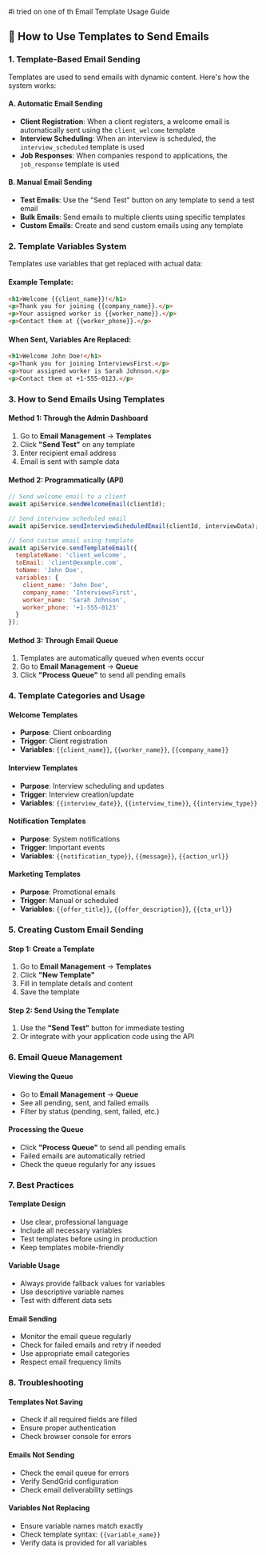 #i tried on one of th Email Template Usage Guide

## 🎯 **How to Use Templates to Send Emails**

### **1. Template-Based Email Sending**

Templates are used to send emails with dynamic content. Here's how the system works:

#### **A. Automatic Email Sending**
- **Client Registration**: When a client registers, a welcome email is automatically sent using the `client_welcome` template
- **Interview Scheduling**: When an interview is scheduled, the `interview_scheduled` template is used
- **Job Responses**: When companies respond to applications, the `job_response` template is used

#### **B. Manual Email Sending**
- **Test Emails**: Use the "Send Test" button on any template to send a test email
- **Bulk Emails**: Send emails to multiple clients using specific templates
- **Custom Emails**: Create and send custom emails using any template

### **2. Template Variables System**

Templates use variables that get replaced with actual data:

#### **Example Template:**
```html
<h1>Welcome {{client_name}}!</h1>
<p>Thank you for joining {{company_name}}.</p>
<p>Your assigned worker is {{worker_name}}.</p>
<p>Contact them at {{worker_phone}}.</p>
```

#### **When Sent, Variables Are Replaced:**
```html
<h1>Welcome John Doe!</h1>
<p>Thank you for joining InterviewsFirst.</p>
<p>Your assigned worker is Sarah Johnson.</p>
<p>Contact them at +1-555-0123.</p>
```

### **3. How to Send Emails Using Templates**

#### **Method 1: Through the Admin Dashboard**
1. Go to **Email Management** → **Templates**
2. Click **"Send Test"** on any template
3. Enter recipient email address
4. Email is sent with sample data

#### **Method 2: Programmatically (API)**
```javascript
// Send welcome email to a client
await apiService.sendWelcomeEmail(clientId);

// Send interview scheduled email
await apiService.sendInterviewScheduledEmail(clientId, interviewData);

// Send custom email using template
await apiService.sendTemplateEmail({
  templateName: 'client_welcome',
  toEmail: 'client@example.com',
  toName: 'John Doe',
  variables: {
    client_name: 'John Doe',
    company_name: 'InterviewsFirst',
    worker_name: 'Sarah Johnson',
    worker_phone: '+1-555-0123'
  }
});
```

#### **Method 3: Through Email Queue**
1. Templates are automatically queued when events occur
2. Go to **Email Management** → **Queue**
3. Click **"Process Queue"** to send all pending emails

### **4. Template Categories and Usage**

#### **Welcome Templates**
- **Purpose**: Client onboarding
- **Trigger**: Client registration
- **Variables**: `{{client_name}}`, `{{worker_name}}`, `{{company_name}}`

#### **Interview Templates**
- **Purpose**: Interview scheduling and updates
- **Trigger**: Interview creation/update
- **Variables**: `{{interview_date}}`, `{{interview_time}}`, `{{interview_type}}`

#### **Notification Templates**
- **Purpose**: System notifications
- **Trigger**: Important events
- **Variables**: `{{notification_type}}`, `{{message}}`, `{{action_url}}`

#### **Marketing Templates**
- **Purpose**: Promotional emails
- **Trigger**: Manual or scheduled
- **Variables**: `{{offer_title}}`, `{{offer_description}}`, `{{cta_url}}`

### **5. Creating Custom Email Sending**

#### **Step 1: Create a Template**
1. Go to **Email Management** → **Templates**
2. Click **"New Template"**
3. Fill in template details and content
4. Save the template

#### **Step 2: Send Using the Template**
1. Use the **"Send Test"** button for immediate testing
2. Or integrate with your application code using the API

### **6. Email Queue Management**

#### **Viewing the Queue**
- Go to **Email Management** → **Queue**
- See all pending, sent, and failed emails
- Filter by status (pending, sent, failed, etc.)

#### **Processing the Queue**
- Click **"Process Queue"** to send all pending emails
- Failed emails are automatically retried
- Check the queue regularly for any issues

### **7. Best Practices**

#### **Template Design**
- Use clear, professional language
- Include all necessary variables
- Test templates before using in production
- Keep templates mobile-friendly

#### **Variable Usage**
- Always provide fallback values for variables
- Use descriptive variable names
- Test with different data sets

#### **Email Sending**
- Monitor the email queue regularly
- Check for failed emails and retry if needed
- Use appropriate email categories
- Respect email frequency limits

### **8. Troubleshooting**

#### **Templates Not Saving**
- Check if all required fields are filled
- Ensure proper authentication
- Check browser console for errors

#### **Emails Not Sending**
- Check the email queue for errors
- Verify SendGrid configuration
- Check email deliverability settings

#### **Variables Not Replacing**
- Ensure variable names match exactly
- Check template syntax: `{{variable_name}}`
- Verify data is provided for all variables
